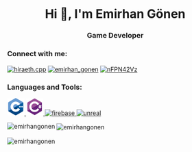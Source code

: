 <h1 align="center">Hi 👋, I'm Emirhan Gönen</h1>
<h3 align="center">Game Developer</h3>

<h3 align="left">Connect with me:</h3>
<p align="left">
<a href="https://instagram.com/hiraeth.cpp" target="blank"><img align="center" src="https://raw.githubusercontent.com/rahuldkjain/github-profile-readme-generator/master/src/images/icons/Social/instagram.svg" alt="hiraeth.cpp" height="30" width="40" /></a>
<a href="https://www.youtube.com/c/emirhan_gonen" target="blank"><img align="center" src="https://raw.githubusercontent.com/rahuldkjain/github-profile-readme-generator/master/src/images/icons/Social/youtube.svg" alt="emirhan_gonen" height="30" width="40" /></a>
<a href="https://discord.gg/nFPN42Vz" target="blank"><img align="center" src="https://raw.githubusercontent.com/rahuldkjain/github-profile-readme-generator/master/src/images/icons/Social/discord.svg" alt="nFPN42Vz" height="30" width="40" /></a>
</p>

<h3 align="left">Languages and Tools:</h3>
<p align="left"> <a href="https://www.w3schools.com/cpp/" target="_blank" rel="noreferrer"> <img src="https://raw.githubusercontent.com/devicons/devicon/master/icons/cplusplus/cplusplus-original.svg" alt="cplusplus" width="40" height="40"/> </a> <a href="https://www.w3schools.com/cs/" target="_blank" rel="noreferrer"> <img src="https://raw.githubusercontent.com/devicons/devicon/master/icons/csharp/csharp-original.svg" alt="csharp" width="40" height="40"/> </a> <a href="https://firebase.google.com/" target="_blank" rel="noreferrer"> <img src="https://www.vectorlogo.zone/logos/firebase/firebase-icon.svg" alt="firebase" width="40" height="40"/> </a> <a href="https://unrealengine.com/" target="_blank" rel="noreferrer"> <img src="https://raw.githubusercontent.com/kenangundogan/fontisto/036b7eca71aab1bef8e6a0518f7329f13ed62f6b/icons/svg/brand/unreal-engine.svg" alt="unreal" width="40" height="40"/> </a> </p>

<p><img align="left" src="https://github-readme-stats.vercel.app/api/top-langs?username=emirhangonen&show_icons=true&locale=en&layout=compact" alt="emirhangonen" /></p>

<p>&nbsp;<img align="center" src="https://github-readme-stats.vercel.app/api?username=emirhangonen&show_icons=true&locale=en" alt="emirhangonen" /></p>

<p><img align="center" src="https://github-readme-streak-stats.herokuapp.com/?user=emirhangonen&" alt="emirhangonen" /></p>

